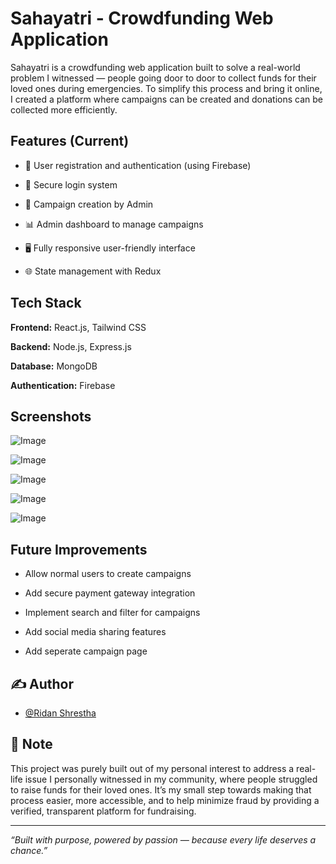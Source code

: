 
# Sahayatri - Crowdfunding Web Application

Sahayatri is a crowdfunding web application built to solve a real-world problem I witnessed — people going door to door to collect funds for their loved ones during emergencies. To simplify this process and bring it online, I created a platform where campaigns can be created and donations can be collected more efficiently.

## Features (Current)

- 👤 User registration and authentication (using Firebase)

- 🔐 Secure login system

- 📢 Campaign creation by Admin

- 📊 Admin dashboard to manage campaigns

- 🖥️ Fully responsive user-friendly interface

- 🌐 State management with Redux

## Tech Stack

**Frontend:** React.js, Tailwind CSS

**Backend:** Node.js, Express.js

**Database:** MongoDB

**Authentication:** Firebase



## Screenshots

![Image](https://github.com/user-attachments/assets/5f05ac65-5f09-41e9-8bdc-adf9fc4026fd)

![Image](https://github.com/user-attachments/assets/09a6937d-b6e7-43d9-a556-4e707369af51)

![Image](https://github.com/user-attachments/assets/a4097746-cd26-42f0-993e-de72ebbacbdf)

![Image](https://github.com/user-attachments/assets/e94c6048-98a6-477e-aed6-84d1335cb4ff)

![Image](https://github.com/user-attachments/assets/bab163ed-8436-4bb5-99fd-469e1d67c90e)

## Future Improvements

- Allow normal users to create campaigns

- Add secure payment gateway integration

- Implement search and filter for campaigns

- Add social media sharing features

- Add seperate campaign page


## ✍️ Author

- [@Ridan Shrestha](https://github.com/DrishyaShrestha09)
## 📌 Note

This project was purely built out of my personal interest to address a real-life issue I personally witnessed in my community, where people struggled to raise funds for their loved ones. It’s my small step towards making that process easier, more accessible, and to help minimize fraud by providing a verified, transparent platform for fundraising.


---

*“Built with purpose, powered by passion — because every life deserves a chance.”*
